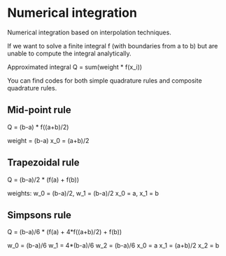 # Numerical integration

Numerical integration based on interpolation techniques.

If we want to solve a finite integral f (with boundaries from a to b) but are unable to compute the integral analytically. 

Approximated integral Q = sum(weight * f(x_i))

You can find codes for both simple quadrature rules and composite quadrature rules. 

## Mid-point rule

Q = (b-a) * f((a+b)/2)

weight = (b-a)
x_0 = (a+b)/2


## Trapezoidal rule

Q = (b-a)/2 * (f(a) + f(b))

weights: w_0 = (b-a)/2, w_1 = (b-a)/2
x_0 = a, x_1 = b


## Simpsons rule

Q = (b-a)/6 * (f(a) + 4*f((a+b)/2) + f(b))

w_0 = (b-a)/6   w_1 = 4*(b-a)/6   w_2 = (b-a)/6
x_0 = a     x_1 = (a+b)/2       x_2 = b


